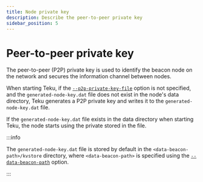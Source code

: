 ```yaml
---
title: Node private key
description: Describe the peer-to-peer private key
sidebar_position: 5
---
```


# Peer-to-peer private key

The peer-to-peer (P2P) private key is used to identify the beacon node on the network and secures the information channel between nodes.

When starting Teku, if the [`--p2p-private-key-file`](../Reference/CLI/CLI-Syntax.md#p2p-private-key-file) option is not specified, and the `generated-node-key.dat` file does not exist in the node's data directory, Teku generates a P2P private key and writes it to the `generated-node-key.dat` file.

If the `generated-node-key.dat` file exists in the data directory when starting Teku, the node starts using the private stored in the file.

:::info

The `generated-node-key.dat` file is stored by default in the `<data-beacon-path>/kvstore` directory, where `<data-beacon-path>` is specified using the [`--data-beacon-path`](../Reference/CLI/CLI-Syntax.md#data-beacon-path) option.

:::
